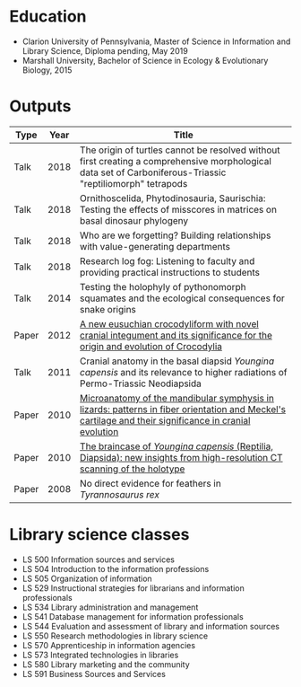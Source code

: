 # Education

* Clarion University of Pennsylvania, Master of Science in Information and Library Science, Diploma pending, May 2019
* Marshall University, Bachelor of Science in Ecology & Evolutionary Biology, 2015

# Outputs

|Type |Year|Title|
|-----|----|----|
|Talk |2018|The origin of turtles cannot be resolved without first creating a comprehensive morphological data set of Carboniferous-Triassic "reptiliomorph" tetrapods|
|Talk |2018|Ornithoscelida, Phytodinosauria, Saurischia: Testing the effects of misscores in matrices on basal dinosaur phylogeny|
|Talk |2018|Who are we forgetting? Building relationships with value-generating departments |
|Talk |2018|Research log fog: Listening to faculty and providing practical instructions to students|
|Talk |2014|Testing the holophyly of pythonomorph squamates and the ecological consequences for snake origins|
|Paper|2012|[A new eusuchian crocodyliform with novel cranial integument and its significance for the origin and evolution of Crocodylia](http://journals.plos.org/plosone/article?id=10.1371/journal.pone.0030471)|
|Talk |2011|Cranial anatomy in the basal diapsid *Youngina capensis* and its relevance to higher radiations of Permo-Triassic Neodiapsida|
|Paper |2010|[Microanatomy of the mandibular symphysis in lizards: patterns in fiber orientation and Meckel's cartilage and their significance in cranial evolution](http://onlinelibrary.wiley.com/doi/10.1002/ar.21180/full)|
|Paper |2010|[The braincase of *Youngina capensis* (Reptilia, Diapsida): new insights from high-resolution CT scanning of the holotype](http://palaeoelectronica.org/2010_3/217/index.html)|
|Paper |2008|No direct evidence for feathers in *Tyrannosaurus rex*|

# Library science classes

* LS 500 Information sources and services
* LS 504 Introduction to the information professions
* LS 505 Organization of information
* LS 529 Instructional strategies for librarians and information professionals
* LS 534 Library administration and management
* LS 541 Database management for information professionals
* LS 544 Evaluation and assessment of library and information sources
* LS 550 Research methodologies in library science
* LS 570 Apprenticeship in information agencies
* LS 573 Integrated technologies in libraries
* LS 580 Library marketing and the community
* LS 591 Business Sources and Services


